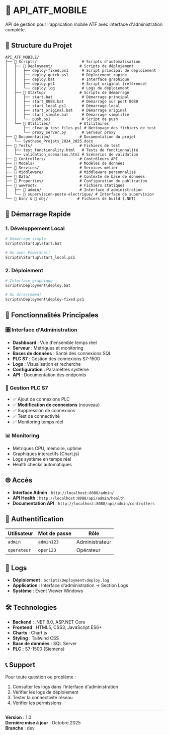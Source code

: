 # 🚀 API_ATF_MOBILE

API de gestion pour l'application mobile ATF avec interface d'administration complète.

## 📁 Structure du Projet

```
API_ATF_MOBILE/
├── 📁 Scripts/                    # Scripts d'automatisation
│   ├── 📁 Deployment/            # Scripts de déploiement
│   │   ├── deploy-fixed.ps1      # Script principal de déploiement
│   │   ├── deploy-quick.ps1      # Déploiement rapide
│   │   ├── deploy.bat            # Interface graphique
│   │   ├── deploy.ps1            # Script original (référence)
│   │   └── deploy.log            # Logs de déploiement
│   ├── 📁 Startup/               # Scripts de démarrage
│   │   ├── start.bat             # Démarrage principal
│   │   ├── start_8088.bat        # Démarrage sur port 8088
│   │   ├── start_local.ps1       # Démarrage local
│   │   ├── start_original.bat    # Démarrage original
│   │   ├── start_simple.bat      # Démarrage simplifié
│   │   └── push.ps1              # Script de push
│   └── 📁 Utilities/             # Utilitaires
│       ├── cleanup_test_files.ps1 # Nettoyage des fichiers de test
│       └── proxy_server.py       # Serveur proxy
├── 📁 Documentation/             # Documentation du projet
│   └── Synthese_Projets_2024_2025.docx
├── 📁 Tests/                     # Fichiers de test
│   ├── test_functionality.html   # Tests de fonctionnalité
│   └── validation_scenarios.html # Scénarios de validation
├── 📁 Controllers/               # Contrôleurs API
├── 📁 Models/                    # Modèles de données
├── 📁 Services/                  # Services métier
├── 📁 Middleware/                # Middleware personnalisé
├── 📁 Data/                      # Contexte de base de données
├── 📁 Properties/                # Configuration de publication
├── 📁 wwwroot/                   # Fichiers statiques
│   ├── 📁 admin/                 # Interface d'administration
│   └── 📁 supervision-poste-electrique/ # Interface de supervision
└── 📁 bin/ & 📁 obj/             # Fichiers de build (.NET)
```

## 🚀 Démarrage Rapide

### 1. Développement Local
```bash
# Démarrage simple
Scripts\Startup\start.bat

# Ou avec PowerShell
Scripts\Startup\start_local.ps1
```

### 2. Déploiement
```bash
# Interface graphique
Scripts\Deployment\deploy.bat

# Ou directement
Scripts\Deployment\deploy-fixed.ps1
```

## 🔧 Fonctionnalités Principales

### 🎛️ Interface d'Administration
- **Dashboard** : Vue d'ensemble temps réel
- **Serveur** : Métriques et monitoring
- **Bases de données** : Santé des connexions SQL
- **PLC S7** : Gestion des connexions S7-1500
- **Logs** : Visualisation et recherche
- **Configuration** : Paramètres système
- **API** : Documentation des endpoints

### 🔌 Gestion PLC S7
- ✅ Ajout de connexions PLC
- ✅ **Modification de connexions** (nouveau)
- ✅ Suppression de connexions
- ✅ Test de connectivité
- ✅ Monitoring temps réel

### 📊 Monitoring
- Métriques CPU, mémoire, uptime
- Graphiques interactifs (Chart.js)
- Logs système en temps réel
- Health checks automatiques

## 🌐 Accès

- **Interface Admin** : `http://localhost:8088/admin/`
- **API Health** : `http://localhost:8088/api/admin/health`
- **Documentation API** : `http://localhost:8088/api/admin/controllers`

## 🔐 Authentification

| Utilisateur | Mot de passe | Rôle |
|-------------|--------------|------|
| `admin` | `admin123` | Administrateur |
| `operateur` | `oper123` | Opérateur |

## 📝 Logs

- **Déploiement** : `Scripts\Deployment\deploy.log`
- **Application** : Interface d'administration → Section Logs
- **Système** : Event Viewer Windows

## 🛠️ Technologies

- **Backend** : .NET 8.0, ASP.NET Core
- **Frontend** : HTML5, CSS3, JavaScript ES6+
- **Charts** : Chart.js
- **Styling** : Tailwind CSS
- **Base de données** : SQL Server
- **PLC** : S7-1500 (Siemens)

## 📞 Support

Pour toute question ou problème :
1. Consulter les logs dans l'interface d'administration
2. Vérifier les logs de déploiement
3. Tester la connectivité réseau
4. Vérifier les permissions

---

**Version** : 1.0  
**Dernière mise à jour** : Octobre 2025  
**Branche** : dev
